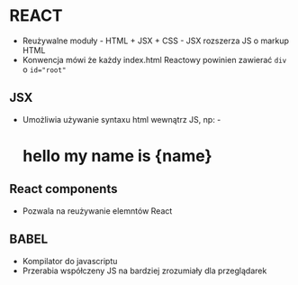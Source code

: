 # REACT

- Reużywalne moduły
		- HTML + JSX + CSS
		- JSX rozszerza JS o markup HTML
- Konwencja mówi że każdy index.html Reactowy powinien zawierać `div` o `id="root"`

## JSX
- Umożliwia używanie syntaxu html wewnątrz JS, np:
		-	<h1> hello my name is {name} </h1>

## React components
- Pozwala na reużywanie elemntów React


## BABEL
- Kompilator do javascriptu
- Przerabia współczeny JS na bardziej zrozumiały dla przeglądarek 
